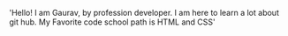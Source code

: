 'Hello! I am Gaurav, by profession developer. I am here to learn a lot about git hub. My Favorite code school path is HTML and CSS'
